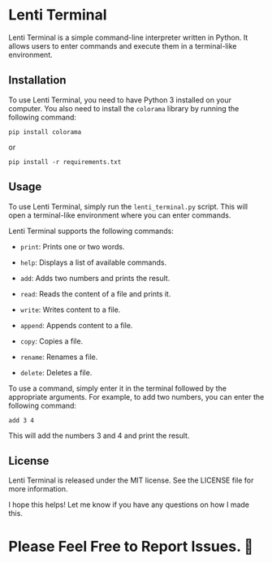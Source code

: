 # Lenti Terminal

Lenti Terminal is a simple command-line interpreter written in Python. It allows users to enter commands and execute them in a terminal-like environment.

## Installation

To use Lenti Terminal, you need to have Python 3 installed on your computer. You also need to install the `colorama` library by running the following command:

```
pip install colorama
```

or

```
pip install -r requirements.txt
```

## Usage

To use Lenti Terminal, simply run the `lenti_terminal.py` script. This will open a terminal-like environment where you can enter commands.

Lenti Terminal supports the following commands:

- `print`: Prints one or two words.

- `help`: Displays a list of available commands.

- `add`: Adds two numbers and prints the result.

- `read`: Reads the content of a file and prints it.

- `write`: Writes content to a file.

- `append`: Appends content to a file.

- `copy`: Copies a file.

- `rename`: Renames a file.

- `delete`: Deletes a file.

To use a command, simply enter it in the terminal followed by the appropriate arguments. For example, to add two numbers, you can enter the following command:

```
add 3 4
```

This will add the numbers 3 and 4 and print the result.

## License

Lenti Terminal is released under the MIT license. See the LICENSE file for more information.

I hope this helps! Let me know if you have any questions on how I made this.
# Please Feel Free to Report Issues. 👋
